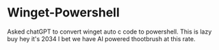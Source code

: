 # Winget-Powershell

Asked chatGPT to convert winget auto c code to powershell. 
This is lazy buy hey it's 2034 I bet we have AI powered thootbrush at this rate.
